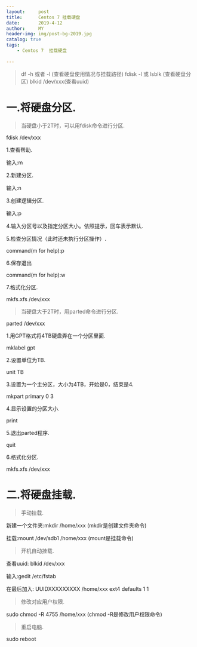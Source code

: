 ```yaml
---
layout:     post
title:      Centos 7 挂载硬盘
date:       2019-4-12
author:     MY
header-img: img/post-bg-2019.jpg
catalog: true
tags:
    - Centos 7  挂载硬盘
    
---
```


>  df -h 或者 -l (查看硬盘使用情况与挂载路径) fdisk -l 或 lsblk (查看硬盘分区)
   blkid /dev/xxx(查看uuid)


#  一.将硬盘分区.

>  当硬盘小于2T时，可以用fdisk命令进行分区.

fdisk /dev/xxx

1.查看帮助.

输入:m

2.新建分区.

输入:n

3.创建逻辑分区.

输入:p

4.输入分区号以及指定分区大小。依照提示，回车表示默认.

5.检查分区情况（此时还未执行分区操作）.

command(m for help):p

6.保存退出

command(m for help):w

7.格式化分区.

mkfs.xfs /dev/xxx


>  当硬盘大于2T时，用parted命令进行分区.

parted /dev/xxx

1.用GPT格式将4TB硬盘弄在一个分区里面.

mklabel gpt

2.设置单位为TB.

unit TB

3.设置为一个主分区，大小为4TB，开始是0，结束是4.

mkpart primary 0 3

4.显示设置的分区大小.

print

5.退出parted程序.

quit

6.格式化分区.

mkfs.xfs /dev/xxx

#  二.将硬盘挂载.

>  手动挂载.

新建一个文件夹:mkdir /home/xxx  (mkdir是创建文件夹命令)

挂载:mount /dev/sdb1 /home/xxx  (mount是挂载命令)

>  开机自动挂载.

查看uuid: blkid /dev/xxx

输入:gedit /etc/fstab

在最后加入:  UUIDXXXXXXXXX     /home/xxx      ext4   defaults     1          1

>  修改对应用户权限.

sudo chmod -R 4755 /home/xxx    (chmod -R是修改用户权限命令)

>  重启电脑.

sudo reboot




